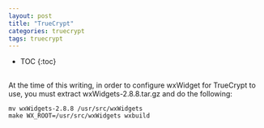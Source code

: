 ```yaml
---
layout: post
title: "TrueCrypt"
categories: truecrypt
tags: truecrypt
---
```


* TOC
{:toc}

##



At the time of this writing, in order to configure wxWidget for TrueCrypt to use, you must extract wxWidgets-2.8.8.tar.gz and do the following:

```
mv wxWidgets-2.8.8 /usr/src/wxWidgets
make WX_ROOT=/usr/src/wxWidgets wxbuild
```


